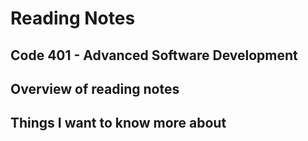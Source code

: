 # Reading Notes


## Code 401 - Advanced Software Development

## Overview of reading notes


## Things I want to know more about
